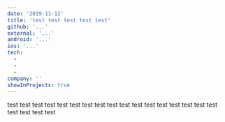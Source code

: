 ```yaml
---
date: '2019-11-12'
title: 'test test test test test'
github: '...'
external: '...'
android: '...'
ios: '...'
tech:
  -
  -
  -
company: ''
showInProjects: true
---
```


test test test test test test test test test test test test test test test test test test test test test
